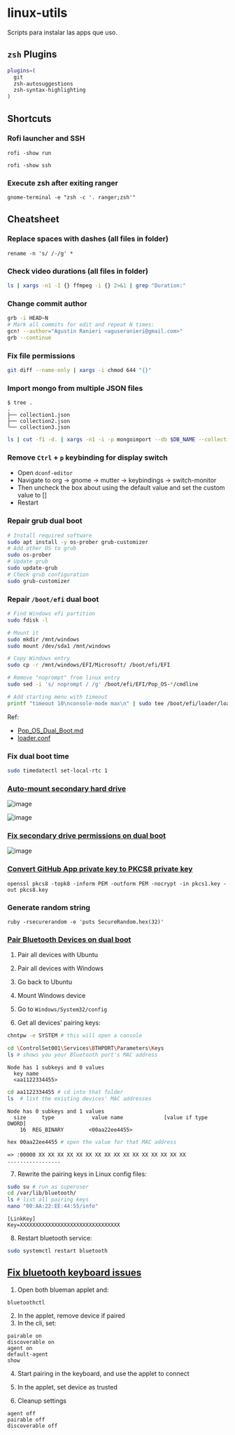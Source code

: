 # linux-utils
Scripts para instalar las apps que uso.

## `zsh` Plugins

```sh
plugins=(
  git
  zsh-autosuggestions
  zsh-syntax-highlighting
)
```

## Shortcuts

### Rofi launcher and SSH
```
rofi -show run
```
```
rofi -show ssh
```
### Execute zsh after exiting ranger
```
gnome-terminal -e "zsh -c '. ranger;zsh'"
```

## Cheatsheet

### Replace spaces with dashes (all files in folder)

```
rename -n 's/ /-/g' *
```

### Check video durations (all files in folder)
```sh
ls | xargs -n1 -I {} ffmpeg -i {} 2>&1 | grep "Duration:"
```

### Change commit author

```bash
grb -i HEAD~N
# Mark all commits for edit and repeat N times:
gcn! --author="Agustin Ranieri <aguseranieri@gmail.com>"
grb --continue
```

### Fix file permissions
```bash
git diff --name-only | xargs -i chmod 644 "{}"
```

### Import mongo from multiple JSON files

```
$ tree .
.
├── collection1.json
├── collection2.json
└── collection3.json
```

```bash
ls | cut -f1 -d. | xargs -n1 -i -p mongoimport --db $DB_NAME --collection {} --file {}.json
```

### Remove `Ctrl` + `p` keybinding for display switch

- Open `dconf-editor`
- Navigate to org -> gnome -> mutter -> keybindings -> switch-monitor
- Then uncheck the box about using the default value and set the custom value to []
- Restart

### Repair grub dual boot

```bash
# Install required software
sudo apt install -y os-prober grub-customizer
# Add other OS to grub
sudo os-prober
# Update grub
sudo update-grub
# Check grub configuration
sudo grub-customizer
```

### Repair `/boot/efi` dual boot

```bash
# Find Windows efi partition 
sudo fdisk -l

# Mount it
sudo mkdir /mnt/windows
sudo mount /dev/sda1 /mnt/windows

# Copy Windows entry
sudo cp -r /mnt/windows/EFI/Microsoft/ /boot/efi/EFI

# Remove "noprompt" from linux entry
sudo sed -i 's/ noprompt / /g' /boot/efi/EFI/Pop_OS-*/cmdline

# Add starting menu with timeout
printf "timeout 10\nconsole-mode max\n" | sudo tee /boot/efi/loader/loader.conf > /dev/null
```
Ref:
- [Pop_OS_Dual_Boot.md](https://github.com/spxak1/weywot/blob/main/Pop_OS_Dual_Boot.md#3222-install-windows-without-planning-for-pop_os-easier-and-most-common-for-users-already-having-windows-installed)
- [loader.conf](https://www.freedesktop.org/software/systemd/man/latest/loader.conf.html)

### Fix dual boot time

```bash
sudo timedatectl set-local-rtc 1
```

### [Auto-mount secondary hard drive](https://support.system76.com/articles/extra-drive/)

![image](https://user-images.githubusercontent.com/39303639/224555639-99cc156a-06b1-41db-a1c4-09e66004d269.png)

![image](https://user-images.githubusercontent.com/39303639/224555458-903394ac-e9a0-4309-9ba4-3f05d49d69a2.png)

### [Fix secondary drive permissions on dual boot](https://www.youtube.com/watch?v=N_TgL_uRTNU)

![image](https://user-images.githubusercontent.com/39303639/226109148-81b7f700-b930-40a5-85a8-5c77fb26d65f.png)

### [Convert GitHub App private key to PKCS8 private key](https://stackoverflow.com/questions/8290435/convert-pem-traditional-private-key-to-pkcs8-private-key)

```
openssl pkcs8 -topk8 -inform PEM -outform PEM -nocrypt -in pkcs1.key -out pkcs8.key
```

### Generate random string

```
ruby -rsecurerandom -e 'puts SecureRandom.hex(32)'
```

### [Pair Bluetooth Devices on dual boot](https://unix.stackexchange.com/questions/255509/bluetooth-pairing-on-dual-boot-of-windows-linux-mint-ubuntu-stop-having-to-p)

1. Pair all devices with Ubuntu

2. Pair all devices with Windows

3. Go back to Ubuntu

4. Mount Windows device

5. Go to `Windows/System32/config`

6. Get all devices' pairing keys:
```bash
chntpw -e SYSTEM # this will open a console
```
```bash
cd \ControlSet001\Services\BTHPORT\Parameters\Keys
ls # shows you your Bluetooth port's MAC address
```
```
Node has 1 subkeys and 0 values
  key name
  <aa1122334455>
```
```bash
cd aa1122334455 # cd into that folder
ls  # list the existing devices' MAC addresses
```
```
Node has 0 subkeys and 1 values
  size     type            value name             [value if type DWORD]
    16  REG_BINARY        <00aa22ee4455>
```
```bash
hex 00aa22ee4455 # open the value for that MAC address
```
```
=> :00000 XX XX XX XX XX XX XX XX XX XX XX XX XX XX XX XX .................
```

7. Rewrite the pairing keys in Linux config files:

```bash
sudo su # run as superuser
cd /var/lib/bluetooth/
ls # list all pairing keys
nano "00:AA:22:EE:44:55/info"
```

```config
[LinkKey]
Key=XXXXXXXXXXXXXXXXXXXXXXXXXXXXXXXX
```

8. Restart bluetooth service:

```bash
sudo systemctl restart bluetooth
```

## [Fix bluetooth keyboard issues](https://askubuntu.com/a/1350323)

1. Open both blueman applet and:
```
bluetoothctl
```

2. In the applet, remove device if paired
3. In the cli, set:

```
pairable on
discoverable on
agent on
default-agent
show
```

4. Start pairing in the keyboard, and use the applet to connect

5. In the applet, set device as trusted

6. Cleanup settings

```
agent off
pairable off
discoverable off
```
